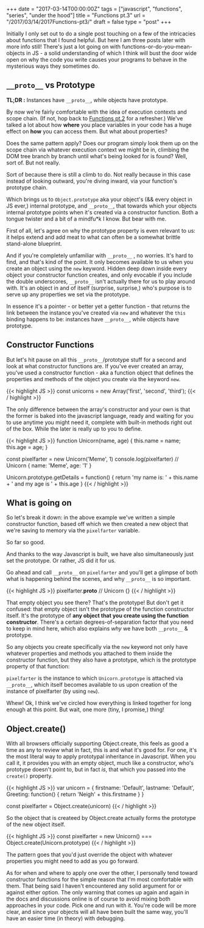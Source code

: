 +++
date = "2017-03-14T00:00:00Z"
tags = ["javascript", "functions", "series", "under the hood"]
title = "Functions pt.3"
url = "/2017/03/14/2017Functions-pt3/"
draft = false
type = "post"
+++

Initially I only set out to do a single post touching on a few of the intricacies about functions that I found helpful. But here I am three posts later with more info still! There's just a lot going on with functions-or-do-you-mean-objects in JS  - a solid understanding of which I think will bust the door wide open on why the code you write causes your programs to behave in the mysterious ways they sometimes do.

## `__proto__` vs Prototype

__TL;DR :__
Instances have `__proto__`, while objects have prototype.

By now we're fairly comfortable with the idea of execution contexts and scope chain. (If not, hop back to [Functions pt.2](https://unicornsfartpixels.github.io/blog/2017/02/13/2017Functions-pt2) for a refresher.) We've talked a lot about how __where__ you place variables in your code has a huge effect on __how__ you can access them. But what about properties?

Does the same pattern apply? Does our program simply look them up on the scope chain via whatever execution context we might be in, climbing the DOM tree branch by branch until what's being looked for is found? Well, sort of. But not really.

Sort of because there is still a climb to do. Not really because in this case instead of looking outward, you're diving inward, via your function's prototype chain.

Which brings us to `Object.prototype` aka your object's (&& every object in JS ever,) internal prototype, and `__proto__`, that towards which your objects internal prototype points when it's created via a constructor function. Both a tongue twister and a bit of a mindfu*k I know. But bear with me.

First of all, let's agree on why the prototype property is even relevant to us: it helps extend and add meat to what can often be a somewhat brittle stand-alone blueprint.

And if you're completely unfamiliar with `__proto__` , no worries. It's hard to find, and that's kind of the point. It only becomes available to us when you create an object using the `new` keyword. Hidden deep down inside every object your constructor function creates, and only evocable if you include the double underscores, `__proto__` isn't actually there for us to play around with. It's an object in and of itself (surprise, surprise,) who's purpose is to serve up any properties we set via the prototype.

In essence it's a pointer - or better yet a getter function - that returns the link between the instance you've created via `new` and whatever the `this` binding happens to be: instances have `__proto__`, while objects have prototype.

## Constructor Functions
But let's hit pause on all this `__proto__`/prototype stuff for a second and look at what constructor functions are. If you've ever created an array, you've used a constructor function - aka a function object that defines the properties and methods of the object you create via the keyword `new`.

{{< highlight JS >}}
const unicorns = new Array('first', 'second', 'third');
{{< / highlight >}}

The only difference between the array's constructor and your own is that the former is baked into the javascript language, ready and  waiting for you to use anytime you might need it, complete with built-in methods right out of the box. While the later is really up to you to define.

{{< highlight JS >}}
function  Unicorn(name, age) {
  this.name = name;
  this.age =  age;
}

const pixelfarter = new Unicorn('Meme', 1)
console.log(pixelfarter)
// Unicorn { name: 'Meme', age: '1' }

Unicorn.prototype.getDetails = function() {
	return 'my name is: ' + this.name + '  and my age is ' + this.age
}
{{< / highlight >}}

## What is going on
So let's break it down: in the above example we've written a simple constructor function, based off which we then created a new object that we're saving to memory via the `pixelfarter` variable.

So far so good.

And thanks to the way Javascript is built,  we have also simultaneously just set the prototype. Or rather, JS did it for us.

Go ahead and call `__proto__` on `pixelfarter` and you'll get a glimpse of both what is happening behind the scenes, and why `__proto__` is so important.

{{< highlight JS >}}
pixelfarter.__proto__
// Unicorn {}
{{< / highlight >}}

That empty object you see there? That's the prototype! But don't get it confused: that empty object isn't the prototype of the function constructor itself. It's the prototype of __any object that you create using the function constructor__. There's a certain degrees-of-separation factor that you need to keep in mind here, which also explains _why_ we have both `__proto__` & prototype.

So any objects you create specifically via the `new` keyword not only have whatever properties and methods you attached to them inside the constructor function, but they also have a prototype, which is the prototype property of that function:

`pixelfarter` is the instance to which `Unicorn.prototype` is attached via `__proto__`, which itself becomes available to us upon creation of the instance of pixelfarter (by using `new`).

Whew! Ok, I think we've circled how everything is linked together for long enough at this point. But wait, one more (tiny, I promise,) thing!

## Object.create()

With all browsers officially supporting Object.create, this feels as good a time as any to review what in fact, this is and what it's good for. For one, it's the most literal way to apply prototypal inheritance in Javascript. When you call it, it provides you with an empty object, much like a constructor, who's prototype doesn't point to, but in fact _is_,  that which you passed into the `create()` property.

{{< highlight JS >}}
var unicorn = {
 firstname: 'Default',
 lastname: 'Default',
 Greeting:  function() {
		return 'Neigh' + this.firstname
		}
}

const pixelfarter = Object.create(unicorn)
{{< / highlight >}}

So the object that is createed by Object.create actually forms the prototype of the new object itself.

{{< highlight JS >}}
const pixelfarter = new Unicorn() === Object.create(Unicorn.prototype)
{{< / highlight >}}

 The pattern goes that you'd just override the object with whatever properties you might need to add as you go forward.

 As for when and where to apply one over the other, I personally tend toward constructor functions for the simple reason that I'm most comfortable with them. That being said I haven't encountered any solid argument for or against either option. The only warning that comes up again and again in the docs and discussions online is of course to avoid mixing both approaches in your code. Pick one and run with it. You're code will be more clear, and since your objects will all have been built the same way, you'll have an easier time (in theory) with debugging.
